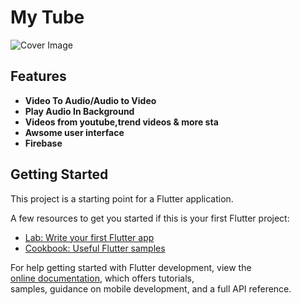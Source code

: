 # My Tube

![Cover Image](mytube.png)

## Features

- **Video To Audio/Audio to Video**
- **Play Audio In Background**
- **Videos from youtube,trend videos & more sta**
- **Awsome user interface**
- **Firebase**


## Getting Started

This project is a starting point for a Flutter application.

A few resources to get you started if this is your first Flutter project:

- [Lab: Write your first Flutter app](https://docs.flutter.dev/get-started/codelab)  
- [Cookbook: Useful Flutter samples](https://docs.flutter.dev/cookbook)

For help getting started with Flutter development, view the  
[online documentation](https://docs.flutter.dev/), which offers tutorials,  
samples, guidance on mobile development, and a full API reference.
